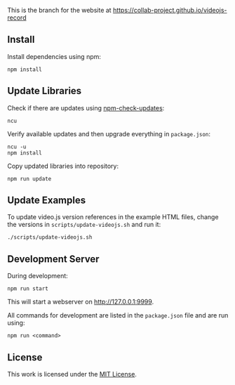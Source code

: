 This is the branch for the website at https://collab-project.github.io/videojs-record


Install
-------

Install dependencies using npm:

```
npm install
```

Update Libraries
----------------

Check if there are updates using
[npm-check-updates](https://www.npmjs.com/package/npm-check-updates):

```
ncu
```

Verify available updates and then upgrade everything in `package.json`:

```
ncu -u
npm install
```

Copy updated libraries into repository:

```
npm run update
```

Update Examples
---------------

To update video.js version references in the example HTML files, change the
versions in ``scripts/update-videojs.sh`` and run it:

```
./scripts/update-videojs.sh
```

Development Server
------------------

During development:

```
npm run start
```

This will start a webserver on http://127.0.0.1:9999.

All commands for development are listed in the `package.json` file and
are run using:

```
npm run <command>
```

License
-------

This work is licensed under the [MIT License](https://github.com/collab-project/videojs-record/blob/master/LICENSE).
